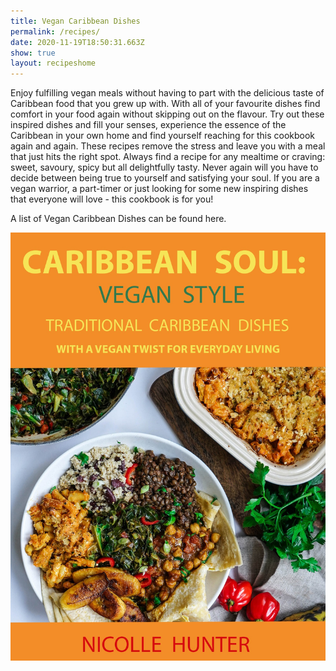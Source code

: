 ```yaml
---
title: Vegan Caribbean Dishes
permalink: /recipes/
date: 2020-11-19T18:50:31.663Z
show: true
layout: recipeshome
---
```

Enjoy fulfilling vegan meals without having to part with the delicious taste of Caribbean food that you grew up with. With all of your favourite dishes find comfort in your food again without skipping out on the flavour. Try out these inspired dishes and fill your senses, experience the essence of the Caribbean in your own home and find yourself reaching for this cookbook again and again. These recipes remove the stress and leave you with a meal that just hits the right spot. Always find a recipe for any mealtime or craving: sweet, savoury, spicy but all delightfully tasty. Never again will you have to decide between being true to yourself and satisfying your soul. If you are a vegan warrior, a part-timer or just looking for some new inspiring dishes that everyone will love - this cookbook is for you!

A list of Vegan Caribbean Dishes can be found here.



![Image of a selection of Caribbean vegan dishes on a white background, with an orange border with text that reads Caribbean Soul Vegan Style, Traditional Caribbean dishes, with a vegan twist for everyday living by Nicolle Hunter.](../uploads/covercaribbeansoulveganstyle.jpeg "Caribbean Soul Vegan Style: Traditional Caribbean dishes with a vegan twist for everyday living.")